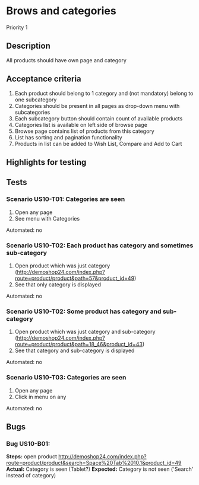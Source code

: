 # Brows and categories 
Priority 1
## Description 
All products should have own page and category
## Acceptance criteria
1)	Each product should belong to 1 category and (not mandatory) belong to one subcategory
2)	Categories should be present in all pages as drop-down menu with subcategories
3)	Each subcategory button should contain count of available products
4)	Categories list is available on left side of browse page
5)	Browse page contains list of products from this category
6)	List has sorting and pagination functionality
7)	Products in list can be added to Wish List, Compare and Add to Cart
 
## Highlights for testing

## Tests
### Scenario US10-T01: Categories are seen
1. Open any page
2. See menu with Categories 

Automated: no

### Scenario US10-T02: Each product has category and sometimes sub-category
1. Open product which was just category (http://demoshop24.com/index.php?route=product/product&path=57&product_id=49)
2. See that only category is displayed
 
Automated: no

### Scenario US10-T02: Some product has category and sub-category
1. Open product which was just category and sub-category (http://demoshop24.com/index.php?route=product/product&path=18_46&product_id=43)
2. See that category and sub-category is displayed

Automated: no

### Scenario US10-T03: Categories are seen
1. Open any page
2. Click in menu on any 

Automated: no

## Bugs
### Bug US10-B01:
**Steps:** open product http://demoshop24.com/index.php?route=product/product&search=Space%20Tab%2010.1&product_id=49
**Actual:** Category is seen (Tablet?)
**Expected:** Category is not seen ('Search' instead of category)